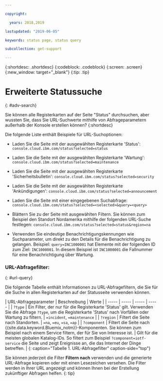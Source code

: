 ```yaml
---

copyright:

  years: 2018,2019

lastupdated: "2019-06-05"

keywords: status page, status query

subcollection: get-support

---
```


{:shortdesc: .shortdesc}
{:codeblock: .codeblock}
{:screen: .screen}
{:new_window: target="_blank"}
{:tip: .tip}

# Erweiterte Statussuche
{: #adv-search}

Sie können alle Registerkarten auf der Seite "Status" durchsuchen, aber wussten Sie, dass Sie URL-Suchwerte mithilfe von Abfrageparametern außerhalb der Konsole erstellen können?
{:shortdesc}

Die folgende Liste enthält Beispiele für URL-Suchoptionen:

* Laden Sie die Seite mit der ausgewählten Registerkarte 'Status': `console.cloud.ibm.com/status?selected=status`
* Laden Sie die Seite mit der ausgewählten Registerkarte 'Wartung': `console.cloud.ibm.com/status?selected=maintenance`
* Laden Sie die Seite mit der ausgewählten Registerkarte 'Sicherheitsbulletin': `console.cloud.ibm.com/status?selected=security`
* Laden Sie die Seite mit der ausgewählten Registerkarte 'Ankündigungen': `console.cloud.ibm.com/status?selected=announcement`
* Laden Sie die Seite mit einer eingegebenen Suchabfrage: `console.cloud.ibm.com/status?selected=<selected>&query=<query>`
* Blättern Sie zu der Seite mit ausgewählten Filtern. Sie können zum Beispiel den Standort Nordamerika mithilfe der folgenden URL-Suche festlegen: `console.cloud.ibm.com/status?selected=status&region=na`

* Verwenden Sie eindeutige Benachrichtigungskennungen wie Suchparameter, um direkt zu den Details für die Benachrichtigung zu gelangen. Beispiel: `query=INC1000001` hat Elemente mit der folgenden ID zum Ziel: `INC1000001`. In diesem Beispiel ist `INC1000001` die Fallnummer für eine Benachrichtigung über Wartung.

### URL-Abfragefilter:
{: #url-query}

Die folgende Tabelle enthält Informationen zu URL-Abfragefiltern, die Sie für die Suche in allen Registerkarten auf der Statusseite verwenden können.  

| URL-Abfrageparameter | Beschreibung | Werte |
| ----- | ----- | ----- | ----- |
| `?type` | Ein Filter, der nur für die Registerkarte 'Status' gilt. Verwenden Sie die Abfrage `?type`, um die Registerkarte 'Status' nach Vorfällen oder Wartung zu filtern. | `=incident`, `=maintenance` |
| `?region` | Filtert die Seite nach Standorten.  | `=na`, `=eu`, `=sa`, `=ap` |
| `?component` | Filtert die Seite nach {{site.data.keyword.Bluemix_notm}}-Komponenten. Sie können zum Beispiel nach einem Service filtern, der für Sie von Interesse ist. | Gilt für die meisten globalen Katalog-IDs. So filtert zum Beispiel `?component=iotf-service` die Seite und zeigt Ereignisse an, die das Internet der Dinge betreffen.  |
{: caption="Tabelle 1. URL-Abfragefilter" caption-side="top"}

Sie können jederzeit die Filter **Filtern nach** verwenden und die generierte URL-Abfrage kopieren oder mit einen Lesezeichen versehen. Die Filter werden in Ihrer URL angezeigt und können Ihnen bei der Erstellung zukünftiger Abfragen helfen.
{: tip}
